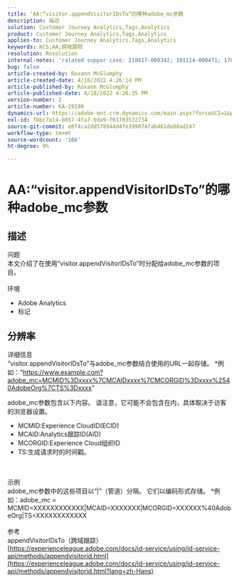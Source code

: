 ```yaml
---
title: ‘AA:“visitor.appendVisitorIDsTo”的哪种adobe_mc参数
description: 描述
solution: Customer Journey Analytics,Tags,Analytics
product: Customer Journey Analytics,Tags,Analytics
applies-to: Customer Journey Analytics,Tags,Analytics
keywords: KCS;AA;跨域跟踪
resolution: Resolution
internal-notes: 'ralated suppor case: 210817-000342; 191114-000471; 170123-000011; 220408-000014'
bug: false
article-created-by: Roxann McGlumphy
article-created-date: 4/18/2022 4:26:14 PM
article-published-by: Roxann McGlumphy
article-published-date: 4/18/2022 4:26:35 PM
version-number: 2
article-number: KA-19190
dynamics-url: https://adobe-ent.crm.dynamics.com/main.aspx?forceUCI=1&pagetype=entityrecord&etn=knowledgearticle&id=937d8042-34bf-ec11-983e-0022480abde0
exl-id: fbbc7a14-6057-4fa7-bda9-f61703532734
source-git-commit: e8f4ca2dd578944d4fe399074fab461de88ad247
workflow-type: tm+mt
source-wordcount: '166'
ht-degree: 9%

---
```


# AA:“visitor.appendVisitorIDsTo”的哪种adobe_mc参数

## 描述

问题<br>
本文介绍了在使用“visitor.appendVisitorIDsTo”时分配给adobe_mc参数的项目。
<br><br>环境<br>
- Adobe Analytics
- 标记



## 分辨率

详细信息<br>
“visitor.appendVisitorIDsTo”与adobe_mc参数结合使用的URL一起存储。
\*例如：&quot;https://www.example.com?adobe_mc=MCMID%3Dxxxx%7CMCAIDxxxx%7CMCORGID%3Dxxxx%2540AdobeOrg%7CTS%3Dxxxx&quot;

adobe_mc参数包含以下内容。
请注意，它可能不会包含在内，具体取决于访客的浏览器设置。

- MCMID:Experience CloudID(ECID)
- MCAID:Analytics跟踪ID(AID)
- MCORGID:Experience Cloud组织ID
- TS:生成请求时的时间戳。

<br><br>示例<br>
adobe_mc参数中的这些项目以“|”（管道）分隔。 它们以编码形式存储。
\*例如：adobe_mc = MCMID=XXXXXXXXXXXX|MCAID=XXXXXXX|MCORGID=XXXXXX%40AdobeOrg|TS=XXXXXXXXXXXX
<br><br>参考<br>
appendVisitorIDsTo（跨域跟踪）
[https://experienceleague.adobe.com/docs/id-service/using/id-service-api/methods/appendvisitorid.html](https://experienceleague.adobe.com/docs/id-service/using/id-service-api/methods/appendvisitorid.html?lang=zh-Hans)

